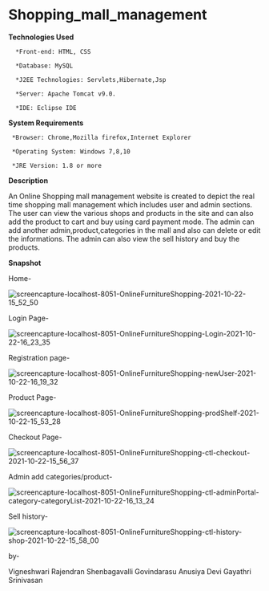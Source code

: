 # Shopping_mall_management
**Technologies Used**

      *Front-end: HTML, CSS

      *Database: MySQL

      *J2EE Technologies: Servlets,Hibernate,Jsp

      *Server: Apache Tomcat v9.0.

      *IDE: Eclipse IDE
   
  
  
 **System Requirements**

     *Browser: Chrome,Mozilla firefox,Internet Explorer

     *Operating System: Windows 7,8,10

     *JRE Version: 1.8 or more

   
**Description**

An Online Shopping mall management website is created to depict the real time shopping mall management which includes user and admin sections. The user can view the various shops and products in the site and can also add the product to cart and buy using card payment mode. The admin can add another admin,product,categories in the mall and also can delete or edit the informations. The admin can also view the sell history and buy the products.

**Snapshot**

Home-

![screencapture-localhost-8051-OnlineFurnitureShopping-2021-10-22-15_52_50](https://user-images.githubusercontent.com/51949214/138508243-f3880916-4cd3-48a5-8bd9-3342b2c089ed.png)

Login Page-

![screencapture-localhost-8051-OnlineFurnitureShopping-Login-2021-10-22-16_23_35](https://user-images.githubusercontent.com/51949214/138508615-88418b1b-5f79-4b3c-9ed5-705e39fd9a68.png)

Registration page-

![screencapture-localhost-8051-OnlineFurnitureShopping-newUser-2021-10-22-16_19_32](https://user-images.githubusercontent.com/51949214/138509245-936b37fd-7080-4783-a0ca-085c603b5dec.png)

Product Page-

![screencapture-localhost-8051-OnlineFurnitureShopping-prodShelf-2021-10-22-15_53_28](https://user-images.githubusercontent.com/51949214/138508423-88297521-f78a-46bb-bfa0-1022772d7f70.png)

Checkout Page-

![screencapture-localhost-8051-OnlineFurnitureShopping-ctl-checkout-2021-10-22-15_56_37](https://user-images.githubusercontent.com/51949214/138508944-db142c69-61ff-4b5c-bbe1-16e94ce4d20d.png)


Admin add categories/product-

![screencapture-localhost-8051-OnlineFurnitureShopping-ctl-adminPortal-category-categoryList-2021-10-22-16_13_24](https://user-images.githubusercontent.com/51949214/138509078-a5229183-11a7-4113-a909-2c766dc7d20d.png)


Sell history-

![screencapture-localhost-8051-OnlineFurnitureShopping-ctl-history-shop-2021-10-22-15_58_00](https://user-images.githubusercontent.com/51949214/138509165-d3d9f973-02f5-4d2c-8c74-857980267b07.png)


by-

Vigneshwari Rajendran
Shenbagavalli Govindarasu
Anusiya Devi
Gayathri Srinivasan



